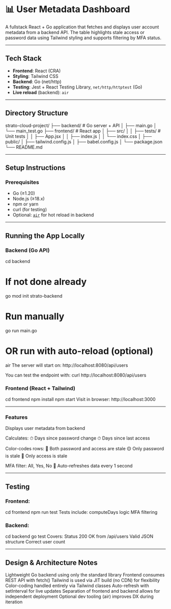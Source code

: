# 📊 User Metadata Dashboard

A fullstack React + Go application that fetches and displays user account metadata from a backend API. The table highlights stale access or password data using Tailwind styling and supports filtering by MFA status.

---

## Tech Stack

- **Frontend**: React (CRA)
- **Styling**: Tailwind CSS
- **Backend**: Go (net/http)
- **Testing**: Jest + React Testing Library, `net/http/httptest` (Go)
- **Live reload** (backend): `air` 

---

## Directory Structure

strato-cloud-project/
├── backend/ # Go server + API
│ ├── main.go
│ └── main_test.go
├── frontend/ # React app
│ ├── src/
│ │ ├── tests/ # Unit tests
│ │ ├── App.jsx
│ │ ├── index.js
│ │ └── index.css
│ ├── public/
│ ├── tailwind.config.js
│ ├── babel.config.js
│ └── package.json
└── README.md

---

## Setup Instructions

### Prerequisites

- Go (≥1.20)
- Node.js (≥18.x)
- npm or yarn
- curl (for testing)
- Optional: [`air`](https://github.com/cosmtrek/air) for hot reload in backend

---

## Running the App Locally

### Backend (Go API)

cd backend

# If not done already
go mod init strato-backend

# Run manually
go run main.go

# OR run with auto-reload (optional)
air
The server will start on:
http://localhost:8080/api/users

You can test the endpoint with:
curl http://localhost:8080/api/users

### Frontend (React + Tailwind)
cd frontend
npm install
npm start
Visit in browser:
http://localhost:3000

---

### Features
Displays user metadata from backend

Calculates:
⏱ Days since password change
⏱ Days since last access

Color-codes rows:
🔴 Both password and access are stale
🟡 Only password is stale
🔵 Only access is stale

MFA filter: All, Yes, No
🔁 Auto-refreshes data every 1 second

---

## Testing
### Frontend:
cd frontend
npm run test
Tests include:
computeDays logic
MFA filtering

### Backend:
cd backend
go test
Covers:
Status 200 OK from /api/users
Valid JSON structure
Correct user count

---

## Design & Architecture Notes
Lightweight Go backend using only the standard library
Frontend consumes REST API with fetch()
Tailwind is used via JIT build (no CDN) for flexibility
Color-coding handled entirely via Tailwind classes
Auto-refresh with setInterval for live updates
Separation of frontend and backend allows for independent deployment
Optional dev tooling (air) improves DX during iteration


